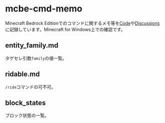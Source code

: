 # mcbe-cmd-memo
Minecraft Bedrock Editionでのコマンドに関するメモ等を[Code](../../)や[Discussions](../../discussions)に記録しています。Minecraft for Windows上での確認です。  

## entity_family.md
タゲセレ引数`family`の値一覧。

## ridable.md
`/ride`コマンドの可不可。

## block_states
ブロック状態の一覧。

<!--
## opsional_argument.md
引数省略時のコマンドの挙動。

## type_of_damage.md
## block_id.md
## item_id.md
## entity.md
## entity_event.md
## particle.md
## animation.md
## sound.md
## .md
-->

